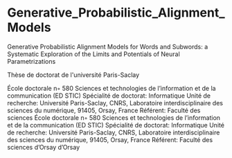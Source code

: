 # Generative_Probabilistic_Alignment_Models
Generative Probabilistic Alignment Models for Words and Subwords: a Systematic Exploration of the Limits and Potentials of Neural Parametrizations

Thèse de doctorat de l'université Paris-Saclay

École doctorale n◦ 580 Sciences et technologies de l’information et de la communication (ED STIC)
Spécialité de doctorat: Informatique
Unité de recherche: Université Paris-Saclay, CNRS, Laboratoire interdisciplinaire des sciences du numérique, 91405, Orsay, France
Référent: Faculté des sciences École doctorale n◦ 580 Sciences et technologies de l’information et de la communication (ED STIC) Spécialité de doctorat: Informatique Unité de recherche: Université Paris-Saclay, CNRS, Laboratoire interdisciplinaire des sciences du numérique, 91405, Orsay, France 
Référent: Faculté des sciences d’Orsay 
d’Orsay 
